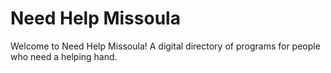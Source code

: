 # Need Help Missoula

Welcome to Need Help Missoula! A digital directory of programs for people who need a helping hand.
